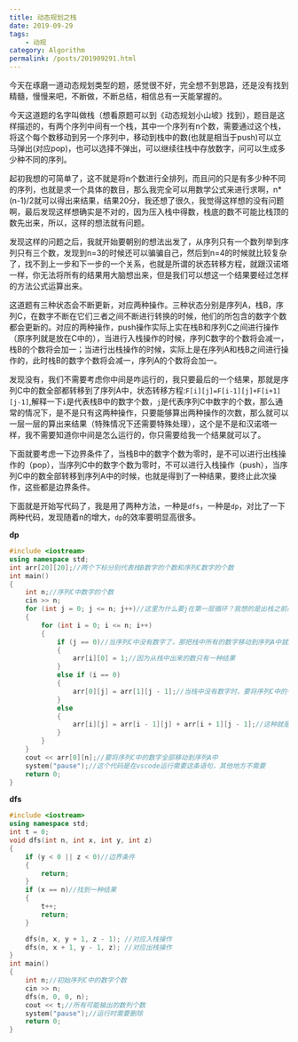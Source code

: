 ```yaml
---
title: 动态规划之栈
date: 2019-09-29
tags: 
    - 动规
category: Algorithm
permalink: /posts/201909291.html
---
```

今天在琢磨一道动态规划类型的题，感觉很不好，完全想不到思路，还是没有找到精髓，慢慢来吧，不断做，不断总结，相信总有一天能掌握的。

今天这道题的名字叫做栈（想看原题可以到《动态规划小山坡》找到），题目是这样描述的，有两个序列中间有一个栈，其中一个序列有n个数，需要通过这个栈，将这个每个数移动到另一个序列中，移动到栈中的数(也就是相当于push)可以立马弹出(对应pop)，也可以选择不弹出，可以继续往栈中存放数字，问可以生成多少种不同的序列。

起初我想的可简单了，这不就是将n个数进行全排列，而且问的只是有多少种不同的序列，也就是求一个具体的数目，那么我完全可以用数学公式来进行求啊，n*(n-1)/2就可以得出来结果，结果20分，我还想了很久，我觉得这样想的没有问题啊，最后发现这样想确实是不对的，因为压入栈中得数，栈底的数不可能比栈顶的数先出来，所以，这样的想法就有问题。

发现这样的问题之后，我就开始要朝别的想法出发了，从序列只有一个数列举到序列只有三个数，发现到n=3的时候还可以骗骗自己，然后到n=4的时候就比较复杂了，找不到上一步和下一步的一个关系，也就是所谓的状态转移方程，就跟汉诺塔一样，你无法将所有的结果用大脑想出来，但是我们可以想这一个结果要经过怎样的方法公式运算出来。

这道题有三种状态会不断更新，对应两种操作。三种状态分别是序列A，栈B，序列C，在数字不断在它们三者之间不断进行转换的时候，他们的所包含的数字个数都会更新的。对应的两种操作，push操作实际上实在栈B和序列C之间进行操作（原序列就是放在C中的），当进行入栈操作的时候，序列C数字的个数将会减一，栈B的个数将会加一；当进行出栈操作的时候，实际上是在序列A和栈B之间进行操作的，此时栈B的数字个数将会减一，序列A的个数将会加一。

发现没有，我们不需要考虑你中间是咋运行的，我只要最后的一个结果，那就是序列C中的数全部都转移到了序列A中，状态转移方程:`F[i][j]=F[i-1][j]+F[i+1][j-1]`,解释一下`i`是代表栈B中的数字个数，`j`是代表序列C中数字的个数，那么通常的情况下，是不是只有这两种操作，只要能够算出两种操作的次数，那么就可以一层一层的算出来结果（特殊情况下还需要特殊处理），这个是不是和汉诺塔一样，我不需要知道你中间是怎么运行的，你只需要给我一个结果就可以了。

下面就要考虑一下边界条件了，当栈B中的数字个数为零时，是不可以进行出栈操作的（pop），当序列C中的数字个数为零时，不可以进行入栈操作（push），当序列C中的数全部转移到序列A中的时候，也就是得到了一种结果，要终止此次操作，这些都是边界条件。

下面就是开始写代码了，我是用了两种方法，一种是`dfs`，一种是`dp`，对比了一下两种代码，发现随着n的增大，`dp`的效率要明显高很多。

**dp**

```cpp
#include <iostream>
using namespace std;
int arr[20][20];//两个下标分别代表栈B数字的个数和序列C数字的个数
int main()
{
    int n;//序列C中数字的个数
    cin >> n;
    for (int j = 0; j <= n; j++)//这里为什么要j在第一层循环？我想的是出栈之前必须要进行入栈
    {
        for (int i = 0; i <= n; i++)
        {
            if (j == 0)//当序列C中没有数字了，那把栈中所有的数字移动到序列A中就结束了
            {
                arr[i][0] = 1;//因为从栈中出来的数只有一种结果
            }
            else if (i == 0)
            {
                arr[0][j] = arr[1][j - 1];//当栈中没有数字时，要将序列C中的一个数字移动到栈B中
            }
            else
            {
                arr[i][j] = arr[i - 1][j] + arr[i + 1][j - 1];//这种就是通常的情况了
            }
        }
    }
    cout << arr[0][n];//要将序列C中的数字全部移动到序列A中
    system("pause");//这个代码是在vscode运行需要这条语句，其他地方不需要
    return 0;
}
```

**dfs**

```cpp
#include <iostream>
using namespace std;
int t = 0;
void dfs(int n, int x, int y, int z)
{
    if (y < 0 || z < 0)//边界条件
    {
        return;
    }
    if (x == n)//找到一种结果
    {
        t++;
        return;
    }

    dfs(n, x, y + 1, z - 1); //对应入栈操作
    dfs(n, x + 1, y - 1, z); //对应出栈操作
}
int main()
{
    int n;//初始序列C中的数字个数
    cin >> n;
    dfs(n, 0, 0, n);
    cout << t;//所有可能输出的数列个数
    system("pause");//运行时需要删除
    return 0;
}
```